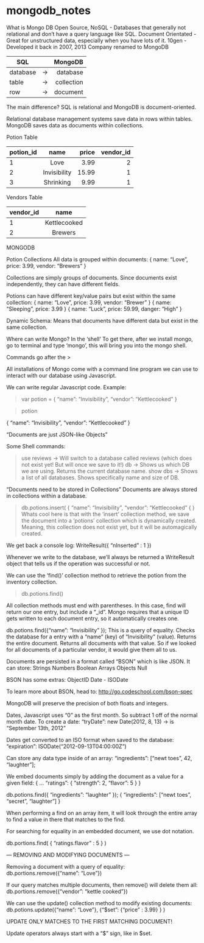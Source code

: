 # mongodb_notes

What is Mongo DB
Open Source, NoSQL - Databases that generally not relational and don’t have a query language like SQL. 
Document Orientated - Great for unstructured data, especially when you have lots of it.
10gen - Developed it back in 2007, 2013 Company renamed to MongoDB

| SQL        |            | MongoDB  |
| ------------- |:-------------:| -----:|
| database      | -> | database |
| table     | ->     |   collection |
| row | ->      |    document |

The main difference? SQL is relational and MongoDB is document-oriented. 

Relational database management systems save data in rows within tables. MongoDB saves data as documents within collections. 

Potion Table

| potion_id        | name           | price  | vendor_id |
| ------------- |:-------------:| -----:| -----:|
| 1      | Love | 3.99 | 2 |
| 2     | Invisibility     |   15.99 | 1 |
| 3 | Shrinking     |    9.99 | 1 |


Vendors Table

| vendor_id        |    name        | 
| ------------- |:-------------:| 
| 1      | Kettlecooked | 
| 2     | Brewers     |   
  
MONGODB

Potion Collections
All data is grouped within documents:
{
	name: “Love”,
	price: 3.99,
	vendor: “Brewers”
}

Collections are simply groups of documents. Since documents exist independently, they can have different fields. 

Potions can have different key/value pairs but exist within the same collection:
{
   name: “Love”,
   price: 3.99,
   vendor: “Brewer”
}
{
   name: “Sleeping”,
   price: 3.99
}
{
   name: “Luck”,
   price: 59.99,
   danger: “High”
}

Dynamic Schema: Means that documents have different data but exist in the same collection.

Where can write Mongo?
In the ‘shell’
To get there, after we install mongo, go to terminal and type ‘mongo’, this will bring you into the mongo shell.

Commands go after the >

All installations of Mongo come with a command line program we can use to interact with our database using Javascript.

We can write regular Javascript code. Example:
> var potion = {
	“name”: “Invisibility”,
	“vendor”: “Kettlecooked”
}

> potion

{
	“name”: “Invisibility”,
	“vendor”: “Kettlecooked”
}

“Documents are just JSON-like Objects”

Some Shell commands:
> use reviews -> Will switch to a database called reviews (which does not exist yet! But will once we save to it!)
> db -> Shows us which DB we are using. Returns the current database name.
> show dbs -> Shows a list of all databases. Shows specifically name and size of DB.

“Documents need to be stored in Collections”
Documents are always stored in collections within a database.

> db.potions.insert(
	{
		“name”: “Invisibility”,
		“vendor”: “Kettlecooked”
	{
)
Whats cool here is that with the ‘insert’ collection method, we save the document into a ‘potions’ collection which is dynamically created. Meaning, this collection does not exist yet, but it will be automagically created. 

We get back a console log:
WriteResult({ “nInserted” : 1 })

Whenever we write to the database, we’ll always be returned a WriteResult object that tells us if the operation was successful or not.

We can use the ‘find()’ collection method to retrieve the potion from the inventory collection.
> db.potions.find()

All collection methods must end with parentheses. 
In this case, find will return our one entry, but include a “_id”.
Mongo requires that a unique ID gets written to each document entry, so it automatically creates one.

db.potions.find({“name”: “Invisibility” });
This is a query of equality. Checks the database for a entry with a “name” (key) of “Invisibility” (value).
Returns the entire document.
Returns all documents with that value.
So if we looked for all documents of a particular vendor, it would give them all to us.

Documents are persisted in a format called “BSON” which is like JSON.
It can store:
Strings
Numbers
Boolean
Arrays
Objects
Null

BSON has some extras:
ObjectID
Date - ISODate

To learn more about BSON, head to:
http://go.codeschool.com/bson-spec

MongoDB will preserve the precision of both floats and integers.

Dates, Javascript uses “0” as the first month. So subtract 1 off of the normal month date.
To create a date:
“tryDate”: new Date(2012, 8, 13) -> is “September 13th, 2012”

Dates get converted to an ISO format when saved to the database:
“expiration”: ISODate(“2012-09-13T04:00:00Z”)

Can store any data type inside of an array:
“ingredients”: [“newt toes”, 42, “laughter”];

We embed documents simply by adding the document as a value for a given field:
{
	…
	“ratings”: { “strength”: 2, “flavor”: 5 }
}

db.potions.find({ “ingredients”: “laughter” });
{
	“ingredients”: [“newt toes”, “secret”, “laughter”]
}

When performing a find on an array item, it will look through the entire array to find a value in there that matches to the find.

For searching for equality in an embedded document, we use dot notation.

db.portions.find( { “ratings.flavor” : 5 } )

— REMOVING AND MODIFYING DOCUMENTS —

Removing a document with a query of equality:
db.portions.remove({“name”: “Love”})

If our query matches multiple documents, then remove() will delete them all:
db.portions.remove({“vendor”: “kettle cooked”})

We can use the update() collection method to modify existing documents:
db.potions.update({“name”: “Love”}, {“$set”: {“price” : 3.99} } )

UPDATE ONLY MATCHES TO THE FIRST MATCHING DOCUMENT!

Update operators always start with a “$” sign, like in $set. 
